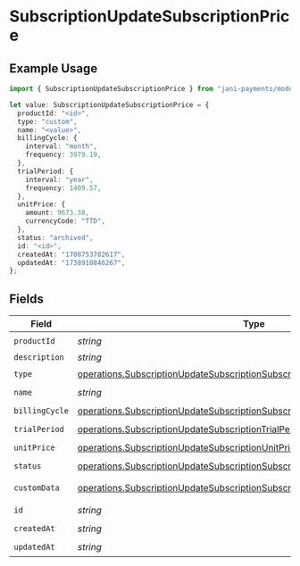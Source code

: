 # SubscriptionUpdateSubscriptionPrice

## Example Usage

```typescript
import { SubscriptionUpdateSubscriptionPrice } from "jani-payments/models/operations";

let value: SubscriptionUpdateSubscriptionPrice = {
  productId: "<id>",
  type: "custom",
  name: "<value>",
  billingCycle: {
    interval: "month",
    frequency: 3979.19,
  },
  trialPeriod: {
    interval: "year",
    frequency: 1409.57,
  },
  unitPrice: {
    amount: 9673.38,
    currencyCode: "TTD",
  },
  status: "archived",
  id: "<id>",
  createdAt: "1708753782617",
  updatedAt: "1738910846267",
};
```

## Fields

| Field                                                                                                                                                                      | Type                                                                                                                                                                       | Required                                                                                                                                                                   | Description                                                                                                                                                                |
| -------------------------------------------------------------------------------------------------------------------------------------------------------------------------- | -------------------------------------------------------------------------------------------------------------------------------------------------------------------------- | -------------------------------------------------------------------------------------------------------------------------------------------------------------------------- | -------------------------------------------------------------------------------------------------------------------------------------------------------------------------- |
| `productId`                                                                                                                                                                | *string*                                                                                                                                                                   | :heavy_check_mark:                                                                                                                                                         | N/A                                                                                                                                                                        |
| `description`                                                                                                                                                              | *string*                                                                                                                                                                   | :heavy_minus_sign:                                                                                                                                                         | N/A                                                                                                                                                                        |
| `type`                                                                                                                                                                     | [operations.SubscriptionUpdateSubscriptionSubscriptionsType](../../models/operations/subscriptionupdatesubscriptionsubscriptionstype.md)                                   | :heavy_check_mark:                                                                                                                                                         | N/A                                                                                                                                                                        |
| `name`                                                                                                                                                                     | *string*                                                                                                                                                                   | :heavy_check_mark:                                                                                                                                                         | N/A                                                                                                                                                                        |
| `billingCycle`                                                                                                                                                             | [operations.SubscriptionUpdateSubscriptionSubscriptionsBillingCycle](../../models/operations/subscriptionupdatesubscriptionsubscriptionsbillingcycle.md)                   | :heavy_check_mark:                                                                                                                                                         | N/A                                                                                                                                                                        |
| `trialPeriod`                                                                                                                                                              | [operations.SubscriptionUpdateSubscriptionTrialPeriod](../../models/operations/subscriptionupdatesubscriptiontrialperiod.md)                                               | :heavy_check_mark:                                                                                                                                                         | N/A                                                                                                                                                                        |
| `unitPrice`                                                                                                                                                                | [operations.SubscriptionUpdateSubscriptionUnitPrice](../../models/operations/subscriptionupdatesubscriptionunitprice.md)                                                   | :heavy_check_mark:                                                                                                                                                         | N/A                                                                                                                                                                        |
| `status`                                                                                                                                                                   | [operations.SubscriptionUpdateSubscriptionSubscriptionsResponse200Status](../../models/operations/subscriptionupdatesubscriptionsubscriptionsresponse200status.md)         | :heavy_check_mark:                                                                                                                                                         | N/A                                                                                                                                                                        |
| `customData`                                                                                                                                                               | [operations.SubscriptionUpdateSubscriptionSubscriptionsResponse200CustomData](../../models/operations/subscriptionupdatesubscriptionsubscriptionsresponse200customdata.md) | :heavy_minus_sign:                                                                                                                                                         | Any valid JSON value                                                                                                                                                       |
| `id`                                                                                                                                                                       | *string*                                                                                                                                                                   | :heavy_check_mark:                                                                                                                                                         | N/A                                                                                                                                                                        |
| `createdAt`                                                                                                                                                                | *string*                                                                                                                                                                   | :heavy_check_mark:                                                                                                                                                         | N/A                                                                                                                                                                        |
| `updatedAt`                                                                                                                                                                | *string*                                                                                                                                                                   | :heavy_check_mark:                                                                                                                                                         | N/A                                                                                                                                                                        |